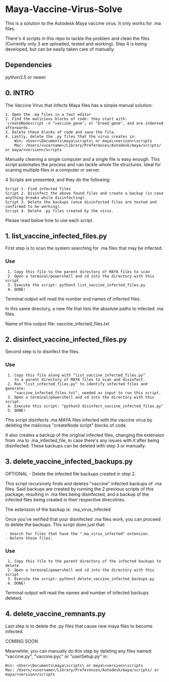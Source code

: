 # Maya-Vaccine-Virus-Solve

This is a solution to the Autodesk Maya vaccine virus. It only works for .ma files.

There's 4 scripts in this repo to tackle the problem and clean the files (Currently only 3 are uploaded, tested and working). Step 4 is being developed, but can be easily taken care of manually.

## Dependencies

python3.5 or newer

## 0. INTRO

The Vaccine Virus that infects Maya files has a simple manual solution:

    1. Open the .ma files in a text editor
    2. Find the malicious blocks of code: they start with: 'createNodescript -n "vaccine_gene"; or "breed_gene", and are indented afterwards.
    3. Delete these blocks of code and save the file.
    4. Lastly, delete the .py files that the virus creates in:
        Win: <User>\Documents\maya\scripts\ or maya\<version>\scripts
        Mac: /Users/<username>/Library/Preferences/Autodesk/maya/scripts/ or maya/<version>/scripts
        
Manually cleaning a single computer and a single file is easy enough. This script automates the process and can tackle whole file structures. Ideal for scaning multiple files in a computer or server. 

4 Scripts are presented, and they do the following:

    Script 1. Find infected files
    Script 2. Disinfect the above found files and create a backup (in case anything breaks while disinfecting).
    Script 3. Delete the backups (once disinfected files are tested and confirmed to be working).
    Script 4. Delete .py files created by the virus.
    
Please read below how to use each script.

## 1. list_vaccine_infected_files.py

First step is to scan the system searching for .ma files that may be infected.

### Use

     1. Copy this file to the parent directory of MAYA files to scan
     2. Open a terminal/powershell and cd into the directory with this script
     3. Execute the script: python3 list_vaccine_infected_files.py
     4. DONE!
Terminal output will read the number and names of infected files.

In this same directory, a new file that lists the absolute paths to infected .ma files.

Name of this output file: vaccine_infected_files.txt

## 2. disinfect_vaccine_infected_files.py

Second step is to disinfect the files.

### Use

     1. Copy this file along with "list_vaccine_infected_files.py"
        to a parent directory of MAYA files to scan and disinfect.
     2. Run "list_infected_files.py" to identify infected files and generate:
        "vaccine_infected_files.txt", needed as input to run this script.
     3. Open a terminal/powershell and cd into the directory with this script.
     4. Execute this script: "python3 disinfect_vaccine_infected_files.py"
     5. DONE!

This script disinfects .ma MAYA files infected with the vaccine virus by deleting the malicious "createNode script" blocks of code.

It also creates a backup of the original infected files, changing the extension from .ma to .ma_infected_file, in case there's any issues with it after being disinfected. These backups can be deleted with step 3 or manually.

## 3. delete_vaccine_infected_backups.py 

OPTIONAL - Delete the infected file backups created in step 2. 

This script recursively finds and deletes "vaccine" infected backups of .ma files. Said backups are created by running the 2 previous scripts of this package, resulting in .ma files being disinfected, and a backup of the infected files being created in their respective direcotries.

The extension of the backup is: .ma_virus_infected

Once you've verified that your disinfected .ma files work, you can proceed to delete the backups. This script does just that:

    - Search for files that have the ".ma_virus_infected" extension.
    - Delete those files.

### Use
     1. Copy this file to the parent directory of the infected backups to delete
     2. Open a terminal/powershell and cd into the directory with this script
     3. Execute the script: python3 delete_vaccine_infected_backups.py
     4. DONE!

Terminal output will read the names and number of infected backups deleted.

## 4. delete_vaccine_remnants.py

Last step is to delete the .py files that cause new maya files to become infected.

COMING SOON

Meanwhile, you can manually do this step by deleting any files named: "vaccine.py", "vaccine.pyc" or "userSetup.py" in:
    
    Win: <User>\Documents\maya\scripts\ or maya\<version>\scripts
    Mac: /Users/<username>/Library/Preferences/Autodesk/maya/scripts/ or maya/<version>/scripts
